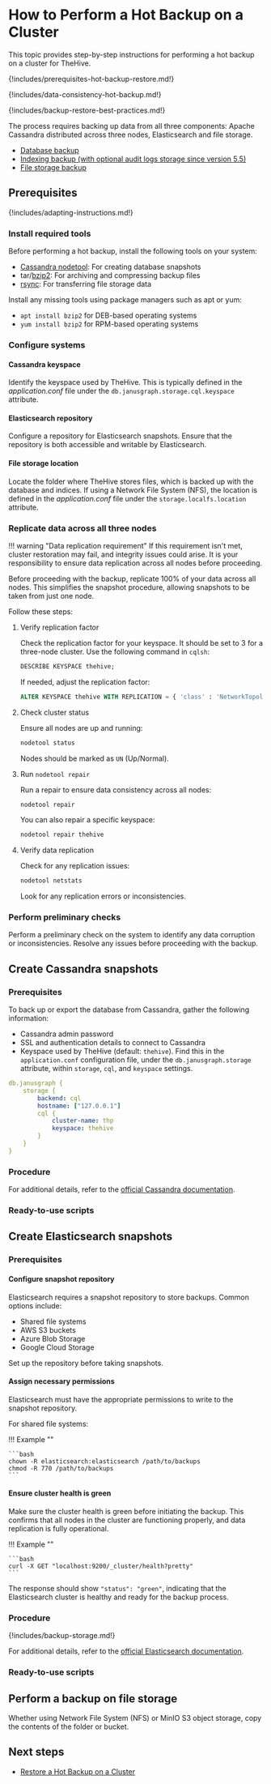 # How to Perform a Hot Backup on a Cluster

This topic provides step-by-step instructions for performing a hot backup on a cluster for TheHive.

{!includes/prerequisites-hot-backup-restore.md!}

{!includes/data-consistency-hot-backup.md!}

{!includes/backup-restore-best-practices.md!}

The process requires backing up data from all three components: Apache Cassandra distributed across three nodes, Elasticsearch and file storage.

* [Database backup](#create-cassandra-snapshots)
* [Indexing backup (with optional audit logs storage since version 5.5)](#create-elasticsearch-snapshots)
* [File storage backup](#perform-a-backup-on-file-storage)

## Prerequisites

{!includes/adapting-instructions.md!}

### Install required tools

Before performing a hot backup, install the following tools on your system:

* [Cassandra nodetool](https://cassandra.apache.org/doc/latest/cassandra/troubleshooting/use_nodetool.html): For creating database snapshots
* tar/[bzip2](https://gitlab.com/bzip2/bzip2/): For archiving and compressing backup files
* [rsync](https://github.com/RsyncProject/rsync): For transferring file storage data

Install any missing tools using package managers such as apt or yum:

* `apt install bzip2` for DEB-based operating systems
* `yum install bzip2` for RPM-based operating systems

### Configure systems

#### Cassandra keyspace

Identify the keyspace used by TheHive. This is typically defined in the *application.conf* file under the `db.janusgraph.storage.cql.keyspace` attribute.

#### Elasticsearch repository

Configure a repository for Elasticsearch snapshots. Ensure that the repository is both accessible and writable by Elasticsearch.

#### File storage location

Locate the folder where TheHive stores files, which is backed up with the database and indices. If using a Network File System (NFS), the location is defined in the *application.conf* file under the `storage.localfs.location` attribute.

<!-- + add MinIO option -->

### Replicate data across all three nodes

!!! warning "Data replication requirement"
    If this requirement isn't met, cluster restoration may fail, and integrity issues could arise. It is your responsibility to ensure data replication across all nodes before proceeding.

Before proceeding with the backup, replicate 100% of your data across all nodes. This simplifies the snapshot procedure, allowing snapshots to be taken from just one node.

Follow these steps:

1. Verify replication factor

    Check the replication factor for your keyspace. It should be set to 3 for a three-node cluster. Use the following command in `cqlsh`:

    ```sql
    DESCRIBE KEYSPACE thehive;
    ```

    If needed, adjust the replication factor:

    ```sql
    ALTER KEYSPACE thehive WITH REPLICATION = { 'class' : 'NetworkTopologyStrategy', 'datacenter1' : 3 };
    ```

2. Check cluster status

    Ensure all nodes are up and running:

    ```bash
    nodetool status
    ```

    Nodes should be marked as `UN` (Up/Normal).

3. Run `nodetool repair`

    Run a repair to ensure data consistency across all nodes:

    ```bash
    nodetool repair
    ```

    You can also repair a specific keyspace:

    ```bash
    nodetool repair thehive
    ```

4. Verify data replication

    Check for any replication issues:

    ```bash
    nodetool netstats
    ```

    Look for any replication errors or inconsistencies.

### Perform preliminary checks

Perform a preliminary check on the system to identify any data corruption or inconsistencies. Resolve any issues before proceeding with the backup.

## Create Cassandra snapshots

### Prerequisites

To back up or export the database from Cassandra, gather the following information:

* Cassandra admin password
* SSL and authentication details to connect to Cassandra
* Keyspace used by TheHive (default: `thehive`). Find this in the `application.conf` configuration file, under the `db.janusgraph.storage` attribute, within `storage`, `cql`, and `keyspace` settings.

```yaml 
db.janusgraph {
    storage {
        backend: cql
        hostname: ["127.0.0.1"]
        cql {
            cluster-name: thp
            keyspace: thehive
        }
    }
}
```

<!-- + write option when using Elasticsearch for audit log storage -->

### Procedure

<!-- to complete -->

For additional details, refer to the [official Cassandra documentation](https://cassandra.apache.org/doc/stable/cassandra/operating/backups.html).

### Ready-to-use scripts

<!-- to complete -->

## Create Elasticsearch snapshots

### Prerequisites

#### Configure snapshot repository

Elasticsearch requires a snapshot repository to store backups. Common options include:

* Shared file systems
* AWS S3 buckets
* Azure Blob Storage
* Google Cloud Storage

Set up the repository before taking snapshots.

#### Assign necessary permissions

Elasticsearch must have the appropriate permissions to write to the snapshot repository.

For shared file systems:

!!! Example ""

    ```bash
    chown -R elasticsearch:elasticsearch /path/to/backups
    chmod -R 770 /path/to/backups
    ```

#### Ensure cluster health is green

Make sure the cluster health is green before initiating the backup. This confirms that all nodes in the cluster are functioning properly, and data replication is fully operational.

!!! Example ""

    ```bash
    curl -X GET "localhost:9200/_cluster/health?pretty"
    ```
The response should show `"status": "green"`, indicating that the Elasticsearch cluster is healthy and ready for the backup process.

### Procedure

{!includes/backup-storage.md!}

<!-- to complete -->

<!-- + write option when using Elasticsearch for audit log storage -->

For additional details, refer to the [official Elasticsearch documentation](https://www.elastic.co/guide/en/elasticsearch/reference/current/snapshot-restore.html).

### Ready-to-use scripts

<!-- to complete -->

## Perform a backup on file storage

Whether using Network File System (NFS) or MinIO S3 object storage, copy the contents of the folder or bucket.

<h2>Next steps</h2>

* [Restore a Hot Backup on a Cluster](../../restore/hot-restore/restore-hot-backup-cluster.md)